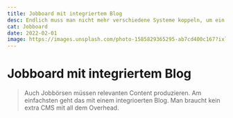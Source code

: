 ```yaml
---
title: Jobboard mit integriertem Blog
desc: Endlich muss man nicht mehr verschiedene Systeme koppeln, um ein paar News zu schreiben. Weniger Code, mehr Zeit für's wesentliche
cat: Jobboard
date: 2022-02-01
image: https://images.unsplash.com/photo-1585829365295-ab7cd400c167?ixlib=rb-1.2.1&ixid=MnwxMjA3fDB8MHxzZWFyY2h8NHx8bmV3c3xlbnwwfHwwfHw%3D&auto=format&fit=crop&w=400&q=60
---
```


# Jobboard mit integriertem Blog

> Auch Jobbörsen müssen relevanten Content produzieren. Am einfachsten geht das mit einem integrioerten Blog. Man braucht kein extra CMS mit all dem Overhead. 

